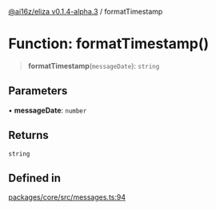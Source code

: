 [@ai16z/eliza v0.1.4-alpha.3](../index.md) / formatTimestamp

# Function: formatTimestamp()

> **formatTimestamp**(`messageDate`): `string`

## Parameters

• **messageDate**: `number`

## Returns

`string`

## Defined in

[packages/core/src/messages.ts:94](https://github.com/Jashiel-Star/ai-agent-elizafw/blob/main/packages/core/src/messages.ts#L94)
